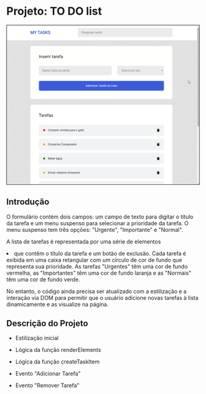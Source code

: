 # Projeto: TO DO list

<p align="center">
  <img src="./assets/Project.gif" alt="ToDoList">
</p>

## Introdução

O formulário contém dois campos: um campo de texto para digitar o título da tarefa e um menu suspenso para selecionar a prioridade da tarefa. O menu suspenso tem três opções: "Urgente", "Importante" e "Normal".

A lista de tarefas é representada por uma série de elementos <li> que contêm o título da tarefa e um botão de exclusão. Cada tarefa é exibida em uma caixa retangular com um círculo de cor de fundo que representa sua prioridade. As tarefas "Urgentes" têm uma cor de fundo vermelha, as "Importantes" têm uma cor de fundo laranja e as "Normais" têm uma cor de fundo verde.

No entanto, o código ainda precisa ser atualizado com a estilização e a interação via DOM para permitir que o usuário adicione novas tarefas à lista dinamicamente e as visualize na página.

## Descrição do Projeto

- Estilização inicial

- Lógica da função renderElements

- Lógica da função createTaskItem

- Evento "Adicionar Tarefa"

- Evento "Remover Tarefa"
